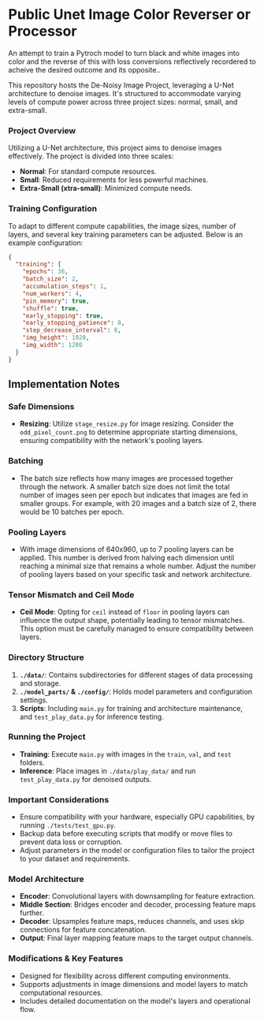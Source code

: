 # Public Unet Image Color Reverser or Processor
An attempt to train a Pytroch model to turn black and white images into color and the reverse of this with loss conversions reflectively recordered to acheive the desired outcome and its opposite..

This repository hosts the De-Noisy Image Project, leveraging a U-Net architecture to denoise images. It's structured to accommodate varying levels of compute power across three project sizes: normal, small, and extra-small. 

### Project Overview

Utilizing a U-Net architecture, this project aims to denoise images effectively. The project is divided into three scales:
- **Normal**: For standard compute resources.
- **Small**: Reduced requirements for less powerful machines.
- **Extra-Small (xtra-small)**: Minimized compute needs.

### Training Configuration

To adapt to different compute capabilities, the image sizes, number of layers, and several key training parameters can be adjusted. Below is an example configuration:

```json
{
  "training": {
    "epochs": 36,
    "batch_size": 2,
    "accumulation_steps": 1,
    "num_workers": 4,
    "pin_memory": true,
    "shuffle": true,
    "early_stopping": true,
    "early_stopping_patience": 8,
    "step_decrease_interval": 8,
    "img_height": 1920,
    "img_width": 1280
  }
}
```
## Implementation Notes

### Safe Dimensions
- **Resizing**: Utilize `stage_resize.py` for image resizing. Consider the `odd_pixel_count.png` to determine appropriate starting dimensions, ensuring compatibility with the network's pooling layers.

### Batching
- The batch size reflects how many images are processed together through the network. A smaller batch size does not limit the total number of images seen per epoch but indicates that images are fed in smaller groups. For example, with 20 images and a batch size of 2, there would be 10 batches per epoch.

### Pooling Layers
- With image dimensions of 640x960, up to 7 pooling layers can be applied. This number is derived from halving each dimension until reaching a minimal size that remains a whole number. Adjust the number of pooling layers based on your specific task and network architecture.

### Tensor Mismatch and Ceil Mode
- **Ceil Mode**: Opting for `ceil` instead of `floor` in pooling layers can influence the output shape, potentially leading to tensor mismatches. This option must be carefully managed to ensure compatibility between layers.

### Directory Structure

1. **`./data/`**: Contains subdirectories for different stages of data processing and storage.
2. **`./model_parts/` & `./config/`**: Holds model parameters and configuration settings.
3. **Scripts**: Including `main.py` for training and architecture maintenance, and `test_play_data.py` for inference testing.

### Running the Project

- **Training**: Execute `main.py` with images in the `train`, `val`, and `test` folders.
- **Inference**: Place images in `./data/play_data/` and run `test_play_data.py` for denoised outputs.

### Important Considerations

- Ensure compatibility with your hardware, especially GPU capabilities, by running `./tests/test_gpu.py`.
- Backup data before executing scripts that modify or move files to prevent data loss or corruption.
- Adjust parameters in the model or configuration files to tailor the project to your dataset and requirements.

### Model Architecture

- **Encoder**: Convolutional layers with downsampling for feature extraction.
- **Middle Section**: Bridges encoder and decoder, processing feature maps further.
- **Decoder**: Upsamples feature maps, reduces channels, and uses skip connections for feature concatenation.
- **Output**: Final layer mapping feature maps to the target output channels.

### Modifications & Key Features

- Designed for flexibility across different computing environments.
- Supports adjustments in image dimensions and model layers to match computational resources.
- Includes detailed documentation on the model's layers and operational flow.
